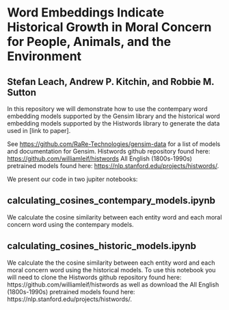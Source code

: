 
<h1>Word Embeddings Indicate Historical Growth in Moral Concern for People, Animals, and the Environment</h1>

<h2>Stefan Leach, Andrew P. Kitchin, and Robbie M. Sutton</h2>

In this repository we will demonstrate how to use the contempary word embedding models supported by the Gensim library and the historical word embedding models supported by the Histwords library to generate the data used in [link to paper]. 

See https://github.com/RaRe-Technologies/gensim-data for a list of models and documentation for Gensim.
Histwords github repository found here: https://github.com/williamleif/histwords 
All English (1800s-1990s) pretrained models found here: https://nlp.stanford.edu/projects/histwords/.

We present our code in two jupiter notebooks:

<h2>calculating_cosines_contempary_models.ipynb</h2>
We calculate the cosine similarity between each entity word and each moral concern word using the contempary models.

<h2>calculating_cosines_historic_models.ipynb</h2>
We calculate the the cosine similarity between each entity word and each moral concern word using the historical models. To use this notebook you will need to clone the Histwords github repository found here: https://github.com/williamleif/histwords as well as download the All English (1800s-1990s) pretrained models found here: https://nlp.stanford.edu/projects/histwords/.
